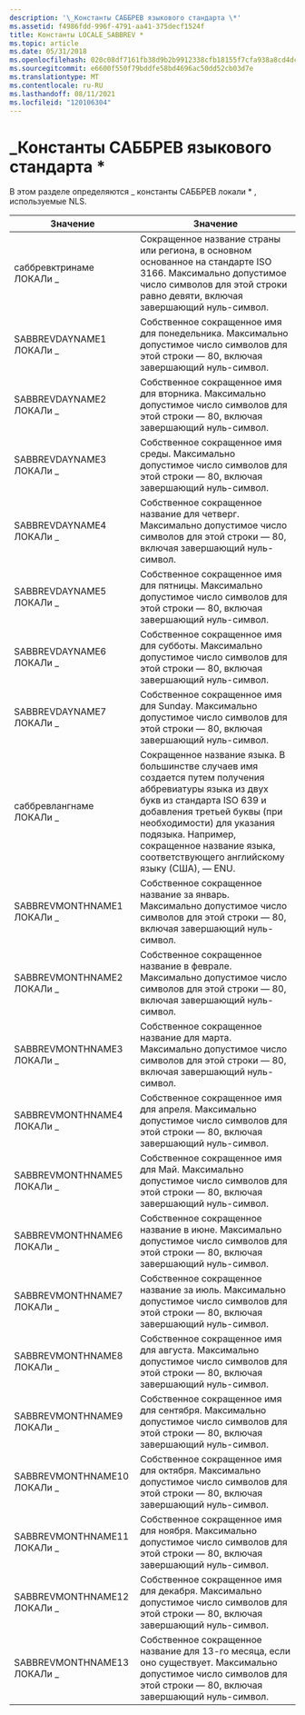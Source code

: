 ```yaml
---
description: '\_Константы САББРЕВ языкового стандарта \*'
ms.assetid: f4986fdd-996f-4791-aa41-375decf1524f
title: Константы LOCALE_SABBREV *
ms.topic: article
ms.date: 05/31/2018
ms.openlocfilehash: 020c08df7161fb38d9b2b9912338cfb18155f7cfa938a8cd4dc3dd85d8d650f8
ms.sourcegitcommit: e6600f550f79bddfe58bd4696ac50dd52cb03d7e
ms.translationtype: MT
ms.contentlocale: ru-RU
ms.lasthandoff: 08/11/2021
ms.locfileid: "120106304"
---
```

# <a name="locale_sabbrev-constants"></a>\_Константы САББРЕВ языкового стандарта \*

В этом разделе определяются \_ константы САББРЕВ локали \* , используемые NLS.



| Значение                      | Значение                                                                                                                                                                                                                                                                                                                          |
|----------------------------|----------------------------------------------------------------------------------------------------------------------------------------------------------------------------------------------------------------------------------------------------------------------------------------------------------------------------------|
| саббревктринаме ЛОКАЛи \_    | Сокращенное название страны или региона, в основном основанное на стандарте ISO 3166. Максимально допустимое число символов для этой строки равно девяти, включая завершающий нуль-символ.                                                                                                                                         |
| SABBREVDAYNAME1 ЛОКАЛи \_    | Собственное сокращенное имя для понедельника. Максимально допустимое число символов для этой строки — 80, включая завершающий нуль-символ.                                                                                                                                                                                      |
| SABBREVDAYNAME2 ЛОКАЛи \_    | Собственное сокращенное имя для вторника. Максимально допустимое число символов для этой строки — 80, включая завершающий нуль-символ.                                                                                                                                                                                     |
| SABBREVDAYNAME3 ЛОКАЛи \_    | Собственное сокращенное имя среды. Максимально допустимое число символов для этой строки — 80, включая завершающий нуль-символ.                                                                                                                                                                                   |
| SABBREVDAYNAME4 ЛОКАЛи \_    | Собственное сокращенное название для четверг. Максимально допустимое число символов для этой строки — 80, включая завершающий нуль-символ.                                                                                                                                                                                    |
| SABBREVDAYNAME5 ЛОКАЛи \_    | Собственное сокращенное имя для пятницы. Максимально допустимое число символов для этой строки — 80, включая завершающий нуль-символ.                                                                                                                                                                                      |
| SABBREVDAYNAME6 ЛОКАЛи \_    | Собственное сокращенное имя для субботы. Максимально допустимое число символов для этой строки — 80, включая завершающий нуль-символ.                                                                                                                                                                                    |
| SABBREVDAYNAME7 ЛОКАЛи \_    | Собственное сокращенное имя для Sunday. Максимально допустимое число символов для этой строки — 80, включая завершающий нуль-символ.                                                                                                                                                                                      |
| саббревлангнаме ЛОКАЛи \_    | Сокращенное название языка. В большинстве случаев имя создается путем получения аббревиатуры языка из двух букв из стандарта ISO 639 и добавления третьей буквы (при необходимости) для указания подязыка. Например, сокращенное название языка, соответствующего английскому языку (США), — ENU. |
| SABBREVMONTHNAME1 ЛОКАЛи \_  | Собственное сокращенное название за январь. Максимально допустимое число символов для этой строки — 80, включая завершающий нуль-символ.                                                                                                                                                                                     |
| SABBREVMONTHNAME2 ЛОКАЛи \_  | Собственное сокращенное название в феврале. Максимально допустимое число символов для этой строки — 80, включая завершающий нуль-символ.                                                                                                                                                                                    |
| SABBREVMONTHNAME3 ЛОКАЛи \_  | Собственное сокращенное название для марта. Максимально допустимое число символов для этой строки — 80, включая завершающий нуль-символ.                                                                                                                                                                                       |
| SABBREVMONTHNAME4 ЛОКАЛи \_  | Собственное сокращенное имя для апреля. Максимально допустимое число символов для этой строки — 80, включая завершающий нуль-символ.                                                                                                                                                                                       |
| SABBREVMONTHNAME5 ЛОКАЛи \_  | Собственное сокращенное имя для Май. Максимально допустимое число символов для этой строки — 80, включая завершающий нуль-символ.                                                                                                                                                                                         |
| SABBREVMONTHNAME6 ЛОКАЛи \_  | Собственное сокращенное название в июне. Максимально допустимое число символов для этой строки — 80, включая завершающий нуль-символ.                                                                                                                                                                                        |
| SABBREVMONTHNAME7 ЛОКАЛи \_  | Собственное сокращенное название за июль. Максимально допустимое число символов для этой строки — 80, включая завершающий нуль-символ.                                                                                                                                                                                        |
| SABBREVMONTHNAME8 ЛОКАЛи \_  | Собственное сокращенное имя для августа. Максимально допустимое число символов для этой строки — 80, включая завершающий нуль-символ.                                                                                                                                                                                      |
| SABBREVMONTHNAME9 ЛОКАЛи \_  | Собственное сокращенное имя для сентября. Максимально допустимое число символов для этой строки — 80, включая завершающий нуль-символ.                                                                                                                                                                                   |
| SABBREVMONTHNAME10 ЛОКАЛи \_ | Собственное сокращенное имя для октября. Максимально допустимое число символов для этой строки — 80, включая завершающий нуль-символ.                                                                                                                                                                                     |
| SABBREVMONTHNAME11 ЛОКАЛи \_ | Собственное сокращенное имя для ноября. Максимально допустимое число символов для этой строки — 80, включая завершающий нуль-символ.                                                                                                                                                                                    |
| SABBREVMONTHNAME12 ЛОКАЛи \_ | Собственное сокращенное имя для декабря. Максимально допустимое число символов для этой строки — 80, включая завершающий нуль-символ.                                                                                                                                                                                    |
| SABBREVMONTHNAME13 ЛОКАЛи \_ | Собственное сокращенное название для 13-го месяца, если оно существует. Максимально допустимое число символов для этой строки — 80, включая завершающий нуль-символ.                                                                                                                                                                  |



 

 

 



